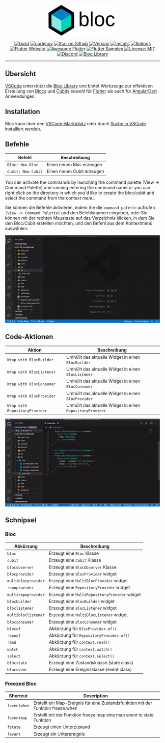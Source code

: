 <p align="center">
<img src="https://raw.githubusercontent.com/felangel/bloc/master/docs/assets/bloc_logo_full.png" height="100" alt="Bloc" />
</p>

<p align="center">
<a href="https://github.com/felangel/bloc/actions"><img src="https://img.shields.io/github/workflow/status/felangel/bloc/build.svg?logo=github" alt="build"></a>
<a href="https://codecov.io/gh/felangel/bloc"><img src="https://codecov.io/gh/felangel/Bloc/branch/master/graph/badge.svg" alt="codecov"></a>
<a href="https://github.com/felangel/bloc"><img src="https://img.shields.io/github/stars/felangel/bloc.svg?style=flat&logo=github&colorB=deeppink&label=stars" alt="Star on Github"></a>
<a href="https://marketplace.visualstudio.com/items?itemName=FelixAngelov.bloc"><img src="https://vsmarketplacebadge.apphb.com/version-short/FelixAngelov.bloc.svg" alt="Version"></a>
<a href="https://marketplace.visualstudio.com/items?itemName=FelixAngelov.bloc"><img src="https://vsmarketplacebadge.apphb.com/installs-short/FelixAngelov.bloc.svg" alt="Installs"></a>
<a href="https://marketplace.visualstudio.com/items?itemName=FelixAngelov.bloc"><img src="https://vsmarketplacebadge.apphb.com/rating-short/FelixAngelov.bloc.svg" alt="Ratings"></a>
<a href="https://flutter.dev/docs/development/data-and-backend/state-mgmt/options#bloc--rx"><img src="https://img.shields.io/badge/flutter-website-deepskyblue.svg" alt="Flutter Website"></a>
<a href="https://github.com/Solido/awesome-flutter#standard"><img src="https://img.shields.io/badge/awesome-flutter-blue.svg?longCache=true" alt="Awesome Flutter"></a>
<a href="http://fluttersamples.com"><img src="https://img.shields.io/badge/flutter-samples-teal.svg?longCache=true" alt="Flutter Samples"></a>
<a href="https://opensource.org/licenses/MIT"><img src="https://img.shields.io/badge/license-MIT-purple.svg" alt="License: MIT"></a>
<a href="https://discord.gg/bloc"><img src="https://img.shields.io/discord/649708778631200778.svg?logo=discord&color=blue" alt="Discord"></a>
<a href="https://github.com/felangel/bloc"><img src="https://tinyurl.com/bloc-library" alt="Bloc Library"></a>
</p>

---

## Übersicht

[VSCode](https://code.visualstudio.com/) unterstützt die [Bloc Library](https://bloclibrary.dev) und bietet Werkzeuge zur effektiven Erstellung von [Blocs](https://github.com/felangel/bloc) und [Cubits](https://github.com/felangel/cubit) sowohl für [Flutter](https://flutter.dev/) als auch für [AngularDart](https://angulardart.dev/) Anwendungen.

## Installation

Bloc kann über den [VSCode-Marktplatz](https://marketplace.visualstudio.com/items?itemName=FelixAngelov.bloc) oder durch [Suche in VSCode](https://code.visualstudio.com/docs/editor/extension-gallery#_search-for-an-extension) installiert werden.

## Befehle

| Befehl             | Beschreibung               |
| ------------------ | -------------------------- |
| `Bloc: New Bloc`   | Einen neuen Bloc erzeugen  |
| `Cubit: New Cubit` | Einen neuen Cubit erzeugen |

You can activate the commands by launching the command palette (View -> Command Palette) and running entering the command name or you can right click on the directory in which you'd like to create the bloc/cubit and select the command from the context menu.

Sie können die Befehle aktivieren, indem Sie die `command palette` aufrufen `(View -> Command Palette)` und den Befehlsnamen eingeben, oder Sie können mit der rechten Maustaste auf das Verzeichnis klicken, in dem Sie den Bloc/Cubit erstellen möchten, und den Befehl aus dem Kontextmenü auswählen.

![demo](https://raw.githubusercontent.com/felangel/bloc/master/extensions/vscode/assets/new-bloc-usage.gif)

## Code-Aktionen

| Aktion                         | Beschreibung                                              |
| ------------------------------ | --------------------------------------------------------- |
| `Wrap with BlocBuilder`        | Umhüllt das aktuelle Widget in einen `BlocBuilder`        |
| `Wrap with BlocListener`       | Umhüllt das aktuelle Widget in einen `BlocListener`       |
| `Wrap with BlocConsumer`       | Umhüllt das aktuelle Widget in einen `BlocConsumer`       |
| `Wrap with BlocProvider`       | Umhüllt das aktuelle Widget in einen `BlocProvider`       |
| `Wrap with RepositoryProvider` | Umhüllt das aktuelle Widget in einen `RepositoryProvider` |

![demo](https://raw.githubusercontent.com/felangel/bloc/master/extensions/vscode/assets/wrap-with-usage.gif)

## Schnipsel

### Bloc

| Abkürzung           | Beschreibung                                  |
| ------------------- | --------------------------------------------- |
| `bloc`              | Erzeugt eine `Bloc` Klasse                    |
| `cubit`             | Erzeugt eine `Cubit` Klasse                   |
| `blocobserver`      | Erzeugt eine `BlocObserver` Klasse            |
| `blocprovider`      | Erzeugt eine `BlocProvider` widget            |
| `multiblocprovider` | Erzeugt eine `MultiBlocProvider` widget       |
| `repoprovider`      | Erzeugt eine `RepositoryProvider` widget      |
| `multirepoprovider` | Erzeugt eine `MultiRepositoryProvider` widget |
| `blocbuilder`       | Erzeugt eine `BlocBuilder` widget             |
| `bloclistener`      | Erzeugt eine `BlocListener` widget            |
| `multibloclistener` | Erzeugt eine `MultiBlocListener` widget       |
| `blocconsumer`      | Erzeugt eine `BlocConsumer` widget            |
| `blocof`            | Abkürzung für `BlocProvider.of()`             |
| `repoof`            | Abkürzung für `RepositoryProvider.of()`       |
| `read`              | Abkürzung für `context.read()`                |
| `watch`             | Abkürzung für `context.watch()`               |
| `select`            | Abkürzung für `context.select()`              |
| `blocstate`         | Erzeugt eine Zustandsklasse (state class)     |
| `blocevent`         | Erzeugt eine Ereignisklasse (event class)     |

### Freezed Bloc

| Shortcut     | Description                                                                      |
| ------------ | -------------------------------------------------------------------------------- |
| `feventwhen` | Erstellt ein Map-Ereignis für eine Zustandsfunktion mit der Funktion freeze.when |
| `feventmap`  | Erstellt mit der Funktion freeze.map eine map event to state Funktion            |
| `fstate`     | Erzeugt einen Unterzustand                                                       |
| `fevent`     | Erzeugt ein Unterereignis                                                        |
